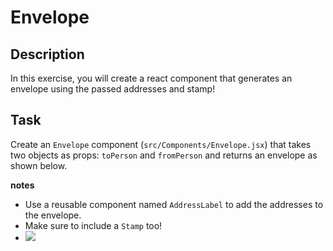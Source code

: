 # Envelope

## Description

In this exercise, you will create a react component that generates an envelope using the passed addresses and stamp!

## Task

Create an `Envelope` component (`src/Components/Envelope.jsx`) that takes two objects as props: `toPerson` and `fromPerson` and returns an envelope as shown below.

**notes**

- Use a reusable component named `AddressLabel` to add the addresses to the envelope.
- Make sure to include a `Stamp` too!
- ![](https://i.imgur.com/ZfbWp0R.png)